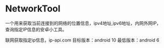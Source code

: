 # NetworkTool
一个用来获取当前连接到的网络的位置信息，ipv4地址,ipv6地址，内网外网IP，查询指定IP信息的安卓小工具。

联网获取指定ip信息，ip-api.com
目标版本：android 10 最低版本：android 6
